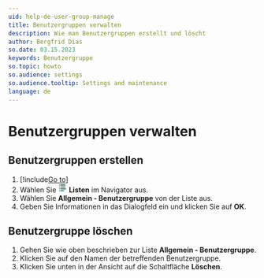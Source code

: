 ```yaml
---
uid: help-de-user-group-manage
title: Benutzergruppen verwalten
description: Wie man Benutzergruppen erstellt und löscht
author: Bergfrid Dias
so.date: 03.15.2023
keywords: Benutzergruppe
so.topic: howto
so.audience: settings
so.audience.tooltip: Settings and maintenance
language: de
---
```


# Benutzergruppen verwalten

## Benutzergruppen erstellen

1. [!include[Go to](../../../learn/includes/goto-sm.md)]
1. Wählen Sie ![Symbol][img2] **Listen** im Navigator aus.
1. Wählen Sie **Allgemein - Benutzergruppe** von der Liste aus.
1. Geben Sie Informationen in das Dialogfeld ein und klicken Sie auf **OK**.

## Benutzergruppe löschen

1. Gehen Sie wie oben beschrieben zur Liste **Allgemein - Benutzergruppe**.
1. Klicken Sie auf den Namen der betreffenden Benutzergruppe.
1. Klicken Sie unten in der Ansicht auf die Schaltfläche **Löschen**.

<!-- Referenced links -->

<!-- Referenced images -->
[img2]: ../../../../../common/icons/nav-admin-lists-active.png
